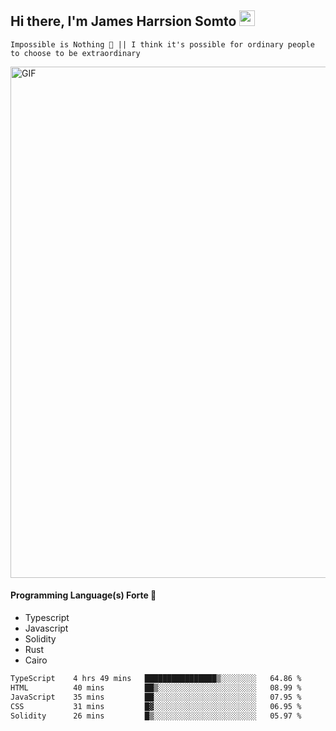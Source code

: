 ## Hi there, I'm James Harrsion Somto <img src="https://media.giphy.com/media/hvRJCLFzcasrR4ia7z/giphy.gif" width="25px">

`Impossible is Nothing 🚀 || I think it's possible for ordinary people to choose to be extraordinary`

 
<img align="center" alt="GIF" src="https://github.com/Gapur/Gapur/blob/master/coding.gif?raw=true" width="818px" height="818px" />


#### Programming Language(s) Forte 🚀
- Typescript
- Javascript
- Solidity
- Rust
- Cairo



<!--START_SECTION:waka-->

```txt
TypeScript    4 hrs 49 mins   ████████████████▒░░░░░░░░   64.86 %
HTML          40 mins         ██▒░░░░░░░░░░░░░░░░░░░░░░   08.99 %
JavaScript    35 mins         ██░░░░░░░░░░░░░░░░░░░░░░░   07.95 %
CSS           31 mins         █▓░░░░░░░░░░░░░░░░░░░░░░░   06.95 %
Solidity      26 mins         █▒░░░░░░░░░░░░░░░░░░░░░░░   05.97 %
```

<!--END_SECTION:waka-->
<br />
<br />
<br />







